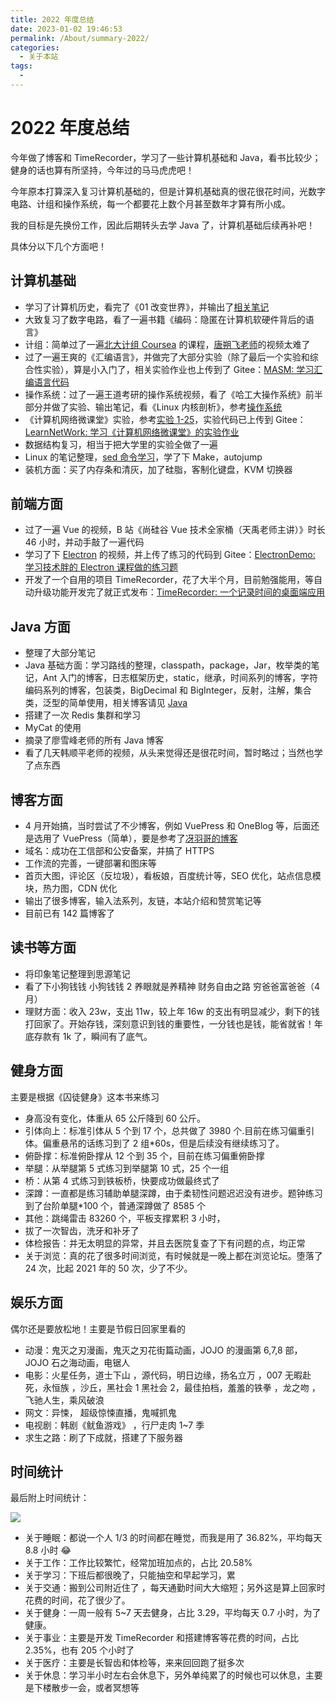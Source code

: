 ```yaml
---
title: 2022 年度总结
date: 2023-01-02 19:46:53
permalink: /About/summary-2022/
categories:
  - 关于本站
tags:
  - 
---
```


# 2022 年度总结


今年做了博客和 TimeRecorder，学习了一些计算机基础和 Java，看书比较少；健身的话也算有所坚持，今年过的马马虎虎吧！

今年原本打算深入复习计算机基础的，但是计算机基础真的很花很花时间，光数字电路、计组和操作系统，每一个都要花上数个月甚至数年才算有所小成。

我的目标是先换份工作，因此后期转头去学 Java 了，计算机基础后续再补吧！

<!-- more -->

具体分以下几个方面吧！

## 计算机基础

* 学习了计算机历史，看完了《01 改变世界》，并输出了[相关笔记](https://www.peterjxl.com/ComputerHistory/introduce/)
* 大致复习了数字电路，看了一遍书籍《编码：隐匿在计算机软硬件背后的语言》
* 计组：简单过了一遍[北大计组 Coursea](https://www.coursera.org/learn/jisuanji-zucheng/home/week/1) 的课程，[唐朔飞老师](https://www.bilibili.com/video/BV1WW411Q7PF/)的视频太难了
* 过了一遍王爽的《汇编语言》，并做完了大部分实验（除了最后一个实验和综合性实验），算是小入门了，相关实验作业也上传到了 Gitee：[MASM: 学习汇编语言代码](https://gitee.com/peterjxl/masm)
* 操作系统：过了一遍王道考研的操作系统视频，看了《哈工大操作系统》前半部分并做了实验、输出笔记，看《Linux 内核剖析》，参考[操作系统](https://www.peterjxl.com/ComputerOS/before-learn/)
* 《计算机网络微课堂》实验，参考[实验 1-25](https://www.peterjxl.com/Network/lab1-PacketTracer/)，实验代码已上传到 Gitee：[LearnNetWork: 学习《计算机网络微课堂》的实验作业](https://gitee.com/peterjxl/learn-net-work)
* 数据结构复习，相当于把大学里的实验全做了一遍
* Linux 的笔记整理，[sed 命令学习](https://www.peterjxl.com/Linux/sed/)，学了下 Make，autojump
* 装机方面：买了内存条和清灰，加了硅脂，客制化键盘，KVM 切换器


## 前端方面

* 过了一遍 Vue 的视频，B 站《尚硅谷 Vue 技术全家桶（天禹老师主讲）》时长 46 小时，并动手敲了一遍代码
* 学习了下 [Electron](https://www.bilibili.com/video/BV177411s7Lt/?spm_id_from=333.337.search-card.all.click&vd_source=75da020020273864e366b53a452c8ad9) 的视频，并上传了练习的代码到 Gitee：[ElectronDemo: 学习技术胖的 Electron 课程做的练习题](https://gitee.com/peterjxl/ElectronDemo)
* 开发了一个自用的项目 TimeRecorder，花了大半个月，目前勉强能用，等自动升级功能开发完了就正式发布：[TimeRecorder: 一个记录时间的桌面端应用](https://gitee.com/peterjxl/TimeRecorder)


## Java 方面

* 整理了大部分笔记
* Java 基础方面：学习路线的整理，classpath，package，Jar，枚举类的笔记，Ant 入门的博客，日志框架历史，static，继承，时间系列的博客，字符编码系列的博客，包装类，BigDecimal 和 BigInteger，反射，注解，集合类，泛型的简单使用，相关博客请见 [Java ](https://www.peterjxl.com/Java/)
* 搭建了一次 Redis 集群和学习
* MyCat 的使用
* 摘录了廖雪峰老师的所有 Java 博客
* 看了几天韩顺平老师的视频，从头来觉得还是很花时间，暂时略过；当然也学了点东西


## 博客方面

* 4 月开始搞，当时尝试了不少博客，例如 VuePress 和 OneBlog 等，后面还是选用了 VuePress（简单），要是参考了[冴羽哥的博客](https://github.com/mqyqingfeng/Blog/issues/279)
* 域名：成功在工信部和公安备案，并搞了 HTTPS
* 工作流的完善，一键部署和图床等
* 首页大图，评论区（反垃圾），看板娘，百度统计等，SEO 优化，站点信息模块，热力图，CDN 优化
* 输出了很多博客，输入法系列，友链，本站介绍和赞赏笔记等
* 目前已有 142 篇博客了


## 读书等方面

* 将印象笔记整理到思源笔记
* 看了下小狗钱钱 小狗钱钱 2   养眼就是养精神   财务自由之路   穷爸爸富爸爸（4 月）
* 理财方面：收入 23w，支出 11w，较上年 16w 的支出有明显减少，剩下的钱打回家了。开始存钱，深刻意识到钱的重要性，一分钱也是钱，能省就省！年底存款有 1k 了，瞬间有了底气。


## 健身方面

主要是根据《囚徒健身》这本书来练习

* 身高没有变化，体重从 65 公斤降到 60 公斤。
* 引体向上：标准引体从 5 个到 17 个，总共做了 3980 个.目前在练习偏重引体。偏重悬吊的话练习到了 2 组*60s，但是后续没有继续练习了。
* 俯卧撑：标准俯卧撑从 12 个到 35 个，目前在练习偏重俯卧撑
* 举腿：从举腿第 5 式练习到举腿第 10 式，25 个一组
* 桥：从第 4 式练习到铁板桥，快要成功做最终式了
* 深蹲：一直都是练习辅助单腿深蹲，由于柔韧性问题迟迟没有进步。题钟练习到了台阶单腿*100 个，普通深蹲做了 8585 个
* 其他：跳绳雷击 83260 个，平板支撑累积 3 小时，
* 拔了一次智齿，洗牙和补牙了
* 体检报告：并无太明显的异常，并且去医院复查了下有问题的点，均正常
* 关于浏览：真的花了很多时间浏览，有时候就是一晚上都在浏览论坛。堕落了 24 次，比起 2021 年的 50 次，少了不少。


## 娱乐方面

偶尔还是要放松地！主要是节假日回家里看的

* 动漫：鬼灭之刃漫画，鬼灭之刃花街篇动画，JOJO 的漫画第 6,7,8 部，JOJO 石之海动画，电锯人
* 电影：火星任务，道士下山 ，源代码，明日边缘，扬名立万  ，007 无暇赴死，永恒族 ，沙丘，黑社会 1   黑社会 2，最佳拍档，羞羞的铁拳 ，龙之吻 ，飞驰人生，乘风破浪
* 网文：异悚， 超级惊悚直播，鬼喊抓鬼
* 电视剧：韩剧《鱿鱼游戏》 ，行尸走肉 1~7 季
* 求生之路：刷了下成就，搭建了下服务器

## 时间统计

最后附上时间统计：

![](https://image.peterjxl.com/blog/2022%E6%97%B6%E9%97%B4%E8%AE%B0%E5%BD%95%E7%BB%9F%E8%AE%A1.png)

* 关于睡眠：都说一个人 1/3 的时间都在睡觉，而我是用了 36.82%，平均每天 8.8 小时 😂
* 关于工作：工作比较繁忙，经常加班加点的，占比 20.58%
* 关于学习：下班后都很晚了，只能抽空和早起学习，累
* 关于交通：搬到公司附近住了 ，每天通勤时间大大缩短；另外这是算上回家时花费的时间，花了很少了。
* 关于健身：一周一般有 5~7 天去健身，占比 3.29，平均每天 0.7 小时，为了健康。
* 关于事业：主要是开发 TimeRecorder 和搭建博客等花费的时间，占比 2.35%，也有 205 个小时了
* 关于医疗：主要是长智齿和体检等，来来回回跑了挺多次
* 关于休息：学习半小时左右会休息下，另外单纯累了的时候也可以休息，主要是下楼散步一会，或者冥想等